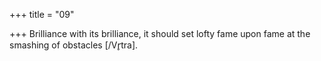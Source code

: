 +++
title = "09"

+++
Brilliance with its brilliance, it should set lofty fame upon fame
at the smashing of obstacles [/Vr̥tra].